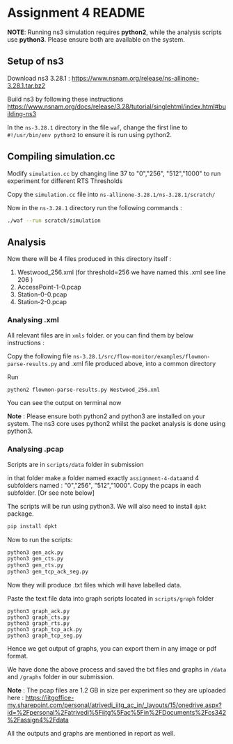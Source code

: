 # Assignment 4 README

**NOTE**: Running ns3 simulation requires **python2**, while the analysis scripts use **python3**. Please ensure both are available on the system.  
## Setup of ns3

Download ns3 3.28.1 : https://www.nsnam.org/release/ns-allinone-3.28.1.tar.bz2

Build ns3 by following these instructions https://www.nsnam.org/docs/release/3.28/tutorial/singlehtml/index.html#building-ns3

In the `ns-3.28.1` directory in the file `waf`, change the first line to `#!/usr/bin/env python2` to ensure it is run using python2.

## Compiling simulation.cc

Modify `simulation.cc` by changing line 37 to "0","256", "512","1000" to run experiment for different RTS Thresholds

Copy the `simulation.cc` file into `ns-allinone-3.28.1/ns-3.28.1/scratch/`

Now in the `ns-3.28.1` directory run the following commands :

```bash
./waf --run scratch/simulation
```

## Analysis

Now there will be 4 files produced in this directory itself :

1. Westwood_256.xml (for threshold=256 we have named this .xml see line 206 )
2. AccessPoint-1-0.pcap
3. Station-0-0.pcap
4. Station-2-0.pcap

### Analysing .xml

All relevant files are in `xmls` folder. or you can find them by below instructions :

Copy the following file `ns-3.28.1/src/flow-monitor/examples/flowmon-parse-results.py` and .xml file produced above, into a common directory

Run

```bash
python2 flowmon-parse-results.py Westwood_256.xml
```

You can see the output on terminal now

**Note** : Please ensure both python2 and python3 are installed on your system. The ns3 core uses python2 whilst the packet analysis is done using python3.
### Analysing .pcap 

Scripts are in `scripts/data` folder in submission 

in that folder make a folder named exactly `assignment-4-data`and 4 subfolders named : "0","256", "512","1000". Copy the pcaps in each subfolder. [Or see note below]

The scripts will be run using python3. We will also need to install `dpkt` package.
```bash
pip install dpkt
```

Now to run the scripts:
```bash
python3 gen_ack.py
python3 gen_cts.py
python3 gen_rts.py
python3 gen_tcp_ack_seg.py
```

Now they will produce .txt files which will have labelled data.

Paste the text file data into graph scripts located in `scripts/graph` folder

```
python3 graph_ack.py
python3 graph_cts.py
python3 graph_rts.py
python3 graph_tcp_ack.py
python3 graph_tcp_seg.py
```

Hence we get output of graphs, you can export them in any image or pdf format. 

We have done the above process and saved the txt files and graphs in `/data` and `/graphs` folder in our submission.

**Note** : The pcap files are 1.2 GB in size per experiment so they are uploaded here : https://iitgoffice-my.sharepoint.com/personal/atrivedi_iitg_ac_in/_layouts/15/onedrive.aspx?id=%2Fpersonal%2Fatrivedi%5Fiitg%5Fac%5Fin%2FDocuments%2Fcs342%2Fassign4%2Fdata 

All the outputs and graphs are mentioned in report as well. 
